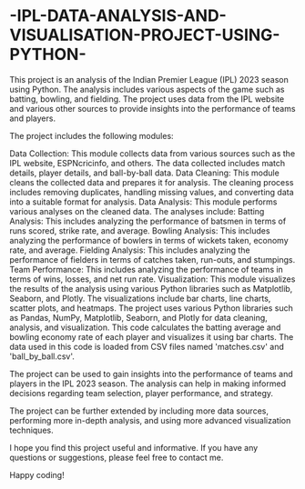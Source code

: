 # -IPL-DATA-ANALYSIS-AND-VISUALISATION-PROJECT-USING-PYTHON-
This project is an analysis of the Indian Premier League (IPL) 2023 season using Python. The analysis includes various aspects of the game such as batting, bowling, and fielding. The project uses data from the IPL website and various other sources to provide insights into the performance of teams and players.

The project includes the following modules:

Data Collection: This module collects data from various sources such as the IPL website, ESPNcricinfo, and others. The data collected includes match details, player details, and ball-by-ball data.
Data Cleaning: This module cleans the collected data and prepares it for analysis. The cleaning process includes removing duplicates, handling missing values, and converting data into a suitable format for analysis.
Data Analysis: This module performs various analyses on the cleaned data. The analyses include:
Batting Analysis: This includes analyzing the performance of batsmen in terms of runs scored, strike rate, and average.
Bowling Analysis: This includes analyzing the performance of bowlers in terms of wickets taken, economy rate, and average.
Fielding Analysis: This includes analyzing the performance of fielders in terms of catches taken, run-outs, and stumpings.
Team Performance: This includes analyzing the performance of teams in terms of wins, losses, and net run rate.
Visualization: This module visualizes the results of the analysis using various Python libraries such as Matplotlib, Seaborn, and Plotly. The visualizations include bar charts, line charts, scatter plots, and heatmaps.
The project uses various Python libraries such as Pandas, NumPy, Matplotlib, Seaborn, and Plotly for data cleaning, analysis, and visualization.
This code calculates the batting average and bowling economy rate of each player and visualizes it using bar charts. The data used in this code is loaded from CSV files named 'matches.csv' and 'ball_by_ball.csv'.

The project can be used to gain insights into the performance of teams and players in the IPL 2023 season. The analysis can help in making informed decisions regarding team selection, player performance, and strategy.

The project can be further extended by including more data sources, performing more in-depth analysis, and using more advanced visualization techniques.


I hope you find this project useful and informative. If you have any questions or suggestions, please feel free to contact me.

Happy coding!
